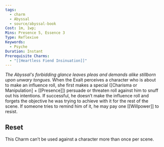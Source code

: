 ```yaml
---
tags:
  - charm
  - Abyssal
  - source/abyssal-book
Cost: 1m, 1wp; 
Mins: Presence 5, Essence 3
Type: Reflexive
Keywords:
  - Psyche
Duration: Instant
Prerequisite Charms:
  - "[[Heartless Fiend Insinuation]]"
---
```

*The Abyssal's forbidding glance leaves pleas and demands alike stillborn upon unwary tongues.*
When the Exalt perceives a character who is about to make an influence roll, she first makes a special ([Charisma or Manipulation] + [[Presence]]) persuade or threaten roll against him to snuff out his intentions.
If successful, he doesn’t make the influence roll and forgets the objective he was trying to achieve with it for the rest of the scene. If someone tries to remind him of it, he may pay one [[Willpower]] to resist.
## Reset 
This Charm can’t be used against a character more than once per scene.